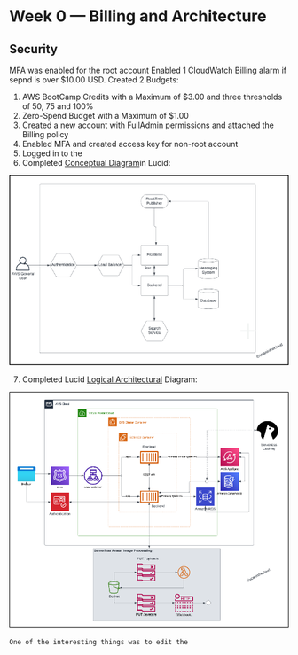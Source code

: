 # Week 0 — Billing and Architecture
## Security ##
MFA was enabled for the root account
Enabled 1 CloudWatch Billing alarm if sepnd is over $10.00 USD.
Created 2 Budgets:
1. AWS BootCamp Credits with a Maximum of $3.00 and three thresholds of 50, 75 and 100% 
2. Zero-Spend Budget with a Maximum of $1.00
3. Created a new account with FullAdmin permissions and attached the Billing policy
4. Enabled MFA and created access key for non-root account
5. Logged in to the 
6. Completed [Conceptual Diagram](https://lucid.app/lucidchart/f1c2d8fa-3444-4e0e-9058-783a0db427ef/edit?viewport_loc=-612%2C-386%2C4039%2C1998%2C0_0&invitationId=inv_acf742dd-1df7-429f-82e6-0e8e2a3c57bc)in Lucid:

![Alt text](assets/2023-02-14-Conceptual_Design_Cruddr.png "Conceptual Design")

 
7. Completed Lucid [Logical Architectural](https://lucid.app/lucidchart/2d7bf0e1-b921-46c6-b905-c52e89db76be/edit?viewport_loc=-322%2C83%2C2994%2C1481%2C0_0&invitationId=inv_a38e7eae-3399-4c19-ac50-c61d7a022914) Diagram:

![Alt text](assets/2023-02-14-Logical_Design_Cruddr.png "Conceptual Design")

`One of the interesting things was to edit the `